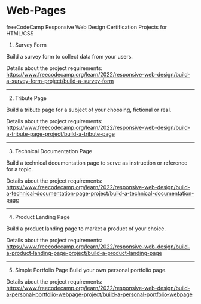 # Web-Pages
freeCodeCamp Responsive Web Design Certification Projects for HTML/CSS

1. Survey Form

Build a survey form to collect data from your users.

Details about the project requirements: https://www.freecodecamp.org/learn/2022/responsive-web-design/build-a-survey-form-project/build-a-survey-form

-------------

2. Tribute Page 

Build a tribute page for a subject of your choosing, fictional or real.

Details about the project requirements: https://www.freecodecamp.org/learn/2022/responsive-web-design/build-a-tribute-page-project/build-a-tribute-page

-----------

3. Technical Documentation Page

Build a technical documentation page to serve as instruction or reference for a topic.

Details about the project requirements: https://www.freecodecamp.org/learn/2022/responsive-web-design/build-a-technical-documentation-page-project/build-a-technical-documentation-page

---------

4. Product Landing Page

Build a product landing page to market a product of your choice.

Details about the project requirements: https://www.freecodecamp.org/learn/2022/responsive-web-design/build-a-product-landing-page-project/build-a-product-landing-page

---------

5. Simple Portfolio Page
Build your own personal portfolio page.

Details about the project requirements: https://www.freecodecamp.org/learn/2022/responsive-web-design/build-a-personal-portfolio-webpage-project/build-a-personal-portfolio-webpage
